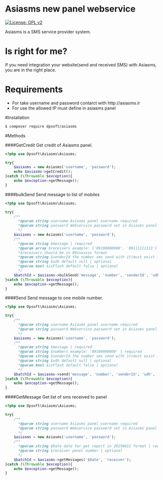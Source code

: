 # Asiasms new panel webservice

[![License: GPL v2](https://img.shields.io/badge/License-GPL%20v2-blue.svg)](https://www.gnu.org/licenses/old-licenses/gpl-2.0.en.html)

Asiasms is a SMS service provider system.
# Is right for me?
If you need integration your website(send and received SMS) with Asiasms, you are in the right place.

# Requirements
<ul>
<li> For take username and password contarct with http://asiasms.ir</li>
<li> For use the allowed IP must define in asiasms panel</li>
</ul>

#Installation
``` bash
$ composer require dpsoft/asiasms
```

#Methods

####GetCredit
Get credit of Asiasms panel.
```php
<?php use Dpsoft\Asiasms\Asiasms;

try{
    $asiasms = new Asiasms('username', 'password');
    echo $asiasms->getCredit();
}catch (\Throwable $exception){
    echo $exception->getMessage();
}
```

####bulkSend
Send message to list of mobiles
```php
<?php use Dpsoft\Asiasms\Asiasms;

try{
    /**
      *@param string username Asiasms panel username required
      *@param string password Webservice password set in Asiasms panel. required
      */
    $asiasms = new Asiasms('username', 'password');
    /**
      *@param string $message | required
      *@param array $receivers example: ['09100000000', '09111111111'] | required
      *$receivers should be in 09xxxxxxx format
      *@param string $senderId the number sms send with it(must exist in panel) default panel default number | optional 
      *@param string $udh default null | optional
      *@param bool $isFlash default false | optional
      */
    $batchId = $asiasms->bulkSend('message', 'number', 'senderId', 'udh', 'isFlash');
}catch (\Throwable $exception){
    echo $exception->getMessage();
}
```

####Send
Send message to one mobile number.
```php
<?php use Dpsoft\Asiasms\Asiasms;

try{
    /**
      *@param string username Asiasms panel username required
      *@param string password Webservice password set in Asiasms panel. required
      */
    $asiasms = new Asiasms('username', 'password');
    /**
      *@param string $message | required
      *@param string $numbers example: '09100000000' | required
      *@param string $senderId the number sms send with it(must exist in panel) default panel default number | optional 
      *@param string $udh default null | optional
      *@param bool $isFlash default false | optional
      */
    $batchId = $asiasms->send('message', 'number', 'senderId', 'udh', 'isFlash');
}catch (\Throwable $exception){
    echo $exception->getMessage();
}
```
####GetMessage
Get list of sms received to panel
```php
<?php use Dpsoft\Asiasms\Asiasms;

try{
    /**
      *@param string username Asiasms panel username required
      *@param string password Webservice password set in Asiasms panel. required
      */
    $asiasms = new Asiasms('username', 'password');
    /**
      *@param string $Date date for get report in 20150811 format | required
      *@param string $receiver panel number | optional
      */
    $batchId = $asiasms->getMessages('$Date', 'receiver');
}catch (\Throwable $exception){
    echo $exception->getMessage();
}
```
